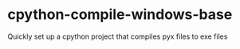 # cpython-compile-windows-base
Quickly set up a cpython project that compiles pyx files to exe files
